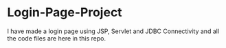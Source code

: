 # Login-Page-Project
I have made a login page using JSP, Servlet and JDBC Connectivity and all the code files are here in this repo.
